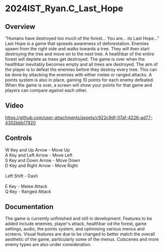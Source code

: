 # 2024IST_Ryan.C_Last_Hope

## Overview

"Humans have destroyed too much of the forest... You are... its Last Hope..." <br/> Last Hope is a game that spreads awareness of deforestation. Enemies spawn from the right side and walks towards a tree. They will then start destroying the tree and move on to the next tree. A healthbar of the entire forest will deplete as trees get destroyed. The game is over when the healthbar inevitably becomes empty and all trees are destroyed. The aim of the player is to defeat the enemies before they destroy every tree. This can be done by attacking the enemies with either melee or ranged attacks. A points system is also in place, gaining 10 points for each enemy defeated. When the game is over, a screen will show your points for that game and players can compare against each other.

## Video

https://github.com/user-attachments/assets/c922c9df-07af-4226-ad77-4302bbb17920

## Controls

W Key and Up Arrow - Move Up <br/> A Key and Left Arrow - Move Left <br/> S Key and Down Arrow - Move Down <br/> D Key and Right Arrow - Move Right <br/> <br/> Left Shift - Dash <br/> <br/> E Key - Melee Attack <br/> Q Key - Ranged Attack

## Documentation

The game is currently unfinished and still in development. Features to be added include enemies, player's attack, healthbar od the forest, game settings, audio, the points system, and optimising various menus and screens. Visual features are due to be changed to better match the overall aesthetic of the game, particularly some of the menus. Cutscenes and more enemy types are also under consideration.
